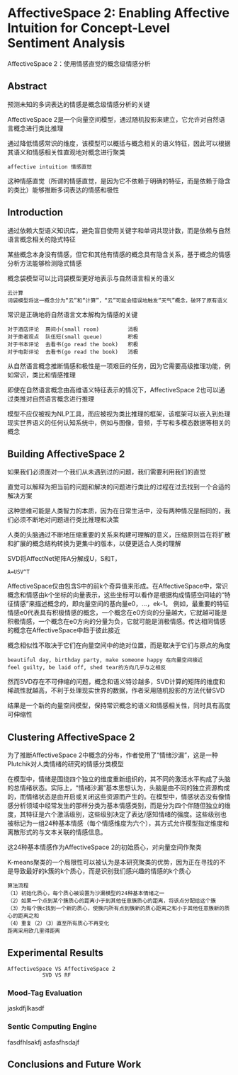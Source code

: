 # AffectiveSpace 2: Enabling Affective Intuition for Concept-Level Sentiment Analysis
AffectiveSpace 2：使用情感直觉的概念级情感分析

## Abstract
预测未知的多词表达的情感是概念级情感分析的关键

AffectiveSpace 2是一个向量空间模型，通过随机投影来建立，它允许对自然语言概念进行类比推理

通过降低情感常识的维度，该模型可以概括与概念相关的语义特征，因此可以根据其语义和情感相关性直观地对概念进行聚类

```
affective intuition 情感直觉
```

这种情感直觉（所谓的情感直觉，是因为它不依赖于明确的特征，而是依赖于隐含的类比）能够推断多词表达的情感和极性

## Introduction
通过依赖大型语义知识库，避免盲目使用关键字和单词共现计数，而是依赖与自然语言概念相关的隐式特征

某些概念本身没有情感，但它和其他有情感的概念具有隐含关系，基于概念的情感分析方法能够检测隐式情感

概念袋模型可以比词袋模型更好地表示与自然语言相关的语义

```
云计算
词袋模型将这一概念分为“云”和“计算”，“云”可能会错误地触发“天气”概念，破环了原有语义
```

常识是正确地将自然语言文本解构为情感的关键

```
对于酒店评论  房间小(small room)         消极
对于患者观点  队伍短(small queue)        积极
对于书本评论  去看书(go read the book)   积极
对于电影评论  去看书(go read the book)   消极
```
从自然语言概念推断情感和极性是一项艰巨的任务，因为它需要高级推理功能，例如常识，类比和情感推理

即使在自然语言概念由高维语义特征表示的情况下，AffectiveSpace 2也可以通过类推对自然语言概念进行推理

模型不应仅被视为NLP工具，而应被视为类比推理的框架，该框架可以嵌入到处理现实世界语义的任何认知系统中，例如与图像，音频，手写和多模态数据等相关的概念

## Building AffectiveSpace 2

如果我们必须面对一个我们从未遇到过的问题，我们需要利用我们的直觉

直觉可以解释为把当前的问题和解决的问题进行类比的过程在过去找到一个合适的解决方案

这种思维可能是人类智力的本质，因为在日常生活中，没有两种情况是相同的，我们必须不断地对问题进行类比推理和决策

人类的头脑通过不断地压缩重要的关系来构建可理解的意义，压缩原则旨在将扩散和扩展的概念结构转换为更集中的版本，以便更适合人类的理解

SVD将AffectNet矩阵A分解成U，S和T，

```
A=USV^T
```

AffectiveSpace仅由包含S中的前k个奇异值来形成。在AffectiveSpace中，常识概念和情感由k个坐标的向量表示，这些坐标可以看作是根据构成情感空间轴的“特征情感”来描述概念的，即向量空间的基向量e0，...，ek-1。 例如，最重要的特征情感e0代表具有积极情感的概念，一个概念在e0方向的分量越大，它就越可能是积极情感，一个概念在e0方向的分量为负，它就可能是消极情感。传达相同情感的概念在AffectiveSpace中趋于彼此接近

概念相似性不取决于它们在向量空间中的绝对位置，而是取决于它们与原点的角度

```
beautiful day, birthday party, make someone happy 在向量空间接近
feel guilty, be laid off, shed tear的方向几乎与之相反
```
然而SVD存在不可伸缩的问题，概念和语义特诊越多，SVD计算的矩阵的维度和稀疏性就越高，不利于处理现实世界的数据，作者采用随机投影的方法代替SVD

结果是一个新的向量空间模型，保持常识概念的语义和情感相关性，同时具有高度可伸缩性

## Clustering AffectiveSpace 2

为了推断AffectiveSpace 2中概念的分布，作者使用了“情绪沙漏”，这是一种Plutchik对人类情绪的研究的情感分类模型

在模型中，情绪是围绕四个独立的维度重新组织的，其不同的激活水平构成了头脑的总情绪状态。实际上，“情绪沙漏”基本思想认为，头脑是由不同的独立资源构成的，而情绪状态是由开启或关闭这些资源而产生的。在模型中，情感状态没有像情感分析领域中经常发生的那样分类为基本情感类别，而是分为四个伴随但独立的维度，其特征是六个激活级别，这些级别决定了表达/感知情绪的强度。这些级别也被标记为一组24种基本情感（每个情感维度为六个），其方式允许模型指定维度和离散形式的与文本关联的情感信息。

这24种基本情感作为AffectiveSpace 2的初始质心，对向量空间作聚类

K-means聚类的一个局限性可以被认为是本研究聚类的优势，因为正在寻找的不是导致最好的k簇的k个质心，而是识别我们感兴趣的情感的k个质心

```
算法流程
（1）初始化质心，每个质心被设置为沙漏模型的24种基本情绪之一
（2）如果一个点到某个簇质心的距离小于到其他任意簇质心的距离，将该点分配给这个簇
（3）为每个簇c找到一个新的质心，使簇内所有点到簇新的质心距离之和小于其他任意簇新的质心的距离之和
（4）重复（2）（3）直至所有质心不再变化
距离采用欧几里得距离
```

## Experimental Results

```
AffectiveSpace VS AffectiveSpace 2
           SVD VS RF
```

### Mood-Tag Evaluation
jaskdfjlkasdf

### Sentic Computing Engine
fasdfhlsakfj
asfasfhsdajf

## Conclusions and Future Work
